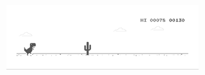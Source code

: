 <a href="https://chromedino.com">
  <picture>
    <source media="(prefers-color-scheme: dark)" srcset="./dino-dark.gif" />
    <source media="(prefers-color-scheme: light)" srcset="./dino.gif" />
    <img alt="https://wouterds.com" src="./dino.gif" />
  </picture>
</a>
